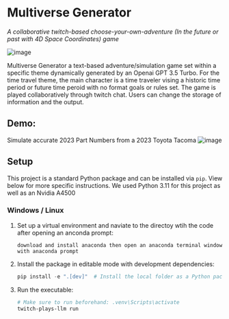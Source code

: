 # Multiverse Generator
*A collaborative twitch-based choose-your-own-adventure (In the future or past with 4D Space Coordinates) game*

![image](https://github.com/graylan0/multiverse_generator/assets/34530588/a6d9fbf3-1b36-4905-9488-1e381b6bdcc8)

Multiverse Generator a text-based adventure/simulation game set within a specific theme dynamically generated by an Openai GPT 3.5 Turbo. For the time travel theme, the main character is a time traveler vising a historic time period or future time peroid with no format goals or rules set. The game is played collaboratively through twitch chat. Users can change the storage of information and the output. 

## Demo: 
Simulate accurate 2023 Part Numbers from a 2023 Toyota Tacoma
![image](https://github.com/graylan0/multiverse_generator/assets/34530588/a868b9e0-eb5d-4774-b63e-7d993d00e9eb)

## Setup

This project is a standard Python package and can be installed via `pip`. View below for more specific instructions. We used Python 3.11 for this project as well as an Nvidia A4500

### Windows / Linux

1. Set up a virtual environment and naviate to the directoy wtih the code after opening an anconda prompt:
   ```
   download and install anaconda then open an anaconda terminal window with anaconda prompt
   ```

2. Install the package in editable mode with development dependencies:
   ```powershell
   pip install -e ".[dev]"  # Install the local folder as a Python package
   ```

3. Run the executable:
   ```powershell
   # Make sure to run beforehand: .venv\Scripts\activate
   twitch-plays-llm run
   ```




